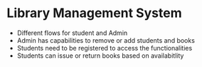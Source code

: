 # Library Management System

- Different flows for student and Admin
- Admin has capabilities to remove or add students and books
- Students need to be registered to access the functionalities
- Students can issue or return books based on availabitlity
